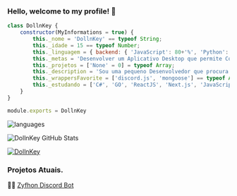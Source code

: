 ### Hello, welcome to my profile! 👋

```javascript
class DollnKey {
    constructor(MyInformations = true) {
        this._nome = 'DollnKey' == typeof String;
        this._idade = 15 == typeof Number;
        this._linguagem = { backend: { 'JavaScript': 80+'%', 'Python': 18+'%' }, frontend: { 'html': 50+'%', 'css': 20+'%' /* ... */ } } == typeof Object;
        this._metas = 'Desenvolver um Aplicativo Desktop que permite Configurar "todas" as opções do Computador por lá.' == typeof String;
        this._projetos = ['None' = 0] = typeof Array;
        this._description = 'Sou uma pequeno Desenvolvedor que procura melhorar os conhecimentos em tecnologias, e que quer realizar o sonho de um Dia ter um Aplicativo para Desktop/Mobile! Atualmente estou estudando formas para aprender a fazer, e quando conseguir irei colocar em pratica.' == typeof String;
        this._wrappersFavorite = ['discord.js', 'mongoose'] == typeof Array;
        this._estudando = ['C#', 'GO', 'ReactJS', 'Next.js', 'JavaScript', 'Python', 'Lua', 'Swift', 'TypeScript'] == typeof Array;
    }
}

module.exports = DollnKey
```

<p align="center">
  
![languages](https://github-readme-stats.vercel.app/api/top-langs/?username=DollnKey&theme=react)

![DollnKey GitHub Stats](https://github-readme-stats.vercel.app/api?username=DollnKey&show_icons=true&theme=react)

[![DollnKey](https://api.ghprofile.me/view?username=DOLLNKEY)](https://discord.gg/AcmhNjG)

</p>


### Projetos Atuais.

👨‍🔧 [Zyfhon Discord Bot](https://github.com/InSweetBot)

